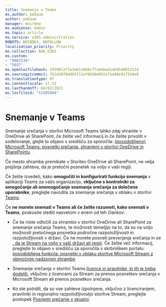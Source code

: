 ```yaml
---
title: Snemanje v Teams
ms.author: pebaum
author: pebaum
manager: mnirkhe
ms.audience: Admin
ms.topic: article
ms.service: o365-administration
ROBOTS: NOINDEX, NOFOLLOW
localization_priority: Priority
ms.collection: Adm_O365
ms.custom:
- "9002530"
- "5037"
ms.openlocfilehash: 2939012f3a3e01106bcf7a44bed14b954005211d
ms.sourcegitcommit: 7b2e5078dd65f11af6650e692a7ea48e91f544e0
ms.translationtype: HT
ms.contentlocale: sl-SI
ms.lasthandoff: 04/02/2021
ms.locfileid: "51505804"
---
```

# <a name="recording-in-teams"></a>Snemanje v Teams

Snemanje srečanja v storitvi Microsoft Teams lahko zdaj shranite v OneDrive ali SharePoint, če želite več informacij in če želite privoliti v sodelovanje, glejte to objavo v središču za sporočila: [(posodobljeno) Microsoft Teams: posnetki srečanja, shranjeni v storitvi OneDrive in SharePointu](https://portal.microsoft.com/Adminportal/Home?ref=MessageCenter&id=MC222640)

Če mesto shrambe premikate v Storitev OneDrive ali SharePoint, ne velja prejšnja zahteva, da je pretočni posnetek na voljo v vaši regiji.

Če želite izvedeti, kako **omogočiti in konfigurirati funkcijo snemanja** v aplikaciji Teams za vašo organizacijo, **vključno s kontrolniki za omogočanje ali onemogočanje snemanja srečanja za določene uporabnike**, preglejte navodila za snemanje srečanja v oblaku v storitvi [Teams](https://docs.microsoft.com/microsoftteams/cloud-recording).

Če **ne morete snemati v Teams ali če želite razumeti, kako snemati v Teams**, poskusite slediti nasvetom v enem od teh člankov:

- Če še niste odločili za shrambo v storitvi OneDrive ali SharePoint za snemanje srečanja Teams, te možnosti temeljijo na to, da so na voljo možnosti pretočnega posnetka področne razpoložljivosti in razpoložljivosti v državi. Če ne morete posneti preverjanja srečanja in se [, da je Stream na voljo v vaši državi ali regiji](https://docs.microsoft.com/stream/faq#which-regions-does-microsoft-stream-host-my-data-in). Če želite več informacij, preglejte to objavo v središču za sporočila v skrbniškem portalu: [posodobljena funkcija: posnetki v oblaku storitve Microsoft Stream z območnim nadzorom shrambe](https://admin.microsoft.com/AdminPortal/Home#/MessageCenter?id=MC214327)

- Snemanje srečanja v storitvi Teams [licence in pravilnike, ki jih je treba dodeliti](https://docs.microsoft.com/microsoftteams/cloud-recording#prerequisites-for-teams-cloud-meeting-recording), vključno z licencami za Stream za prenos posnetkov srečanja v Microsoft Stream ali prenos posnetkov srečanja.

- Ko ste potrdili, da so vse zahteve izpolnjene, vključno z licenciranjem, pravilniki in regionalno razpoložljivostjo storitve Stream, preglejte postopek [Posnemi srečanje v skupini](https://support.office.com/article/34dfbe7f-b07d-4a27-b4c6-de62f1348c24).
